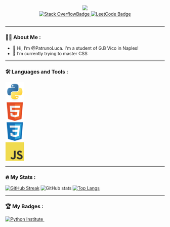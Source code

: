 <div id="header" align="center">
  <img src="https://avatars.githubusercontent.com/u/73954312?v=4" class="profile_pic" width="100"/> 
  <div id="badges">
  <a href="https://stackoverflow.com/users/13951212/profesional-failer">
    <img src="https://img.shields.io/badge/Stack_Overflow-FE7A16?style=for-the-badge&logo=stack-overflow&logoColor=white" alt="Stack OverflowBadge"/>
  </a>
  <a href="">
    <img src="https://img.shields.io/badge/-LeetCode-FFA116?style=for-the-badge&logo=LeetCode&logoColor=black" alt="LeetCode Badge"/>
  </a>
</div>
<img src="https://komarev.com/ghpvc/?username=PatrunoLuca&style=flat-square&color=blue" alt=""/>
</div>

---

### 👩‍💻  About Me :
- :wave: Hi, I’m @PatrunoLuca. I'm a student of G.B Vico in Naples!
- :seedling: I’m currently trying to master CSS

---

### :hammer_and_wrench:  Languages and Tools :
<div>
  <img src="https://github.com/devicons/devicon/blob/master/icons/python/python-original.svg" title="Python" alt="Python" width="60" height="60"/>&nbsp;
</div>
<div>
  <img src="https://github.com/devicons/devicon/blob/master/icons/html5/html5-original.svg" title="HTML" alt="HTML" width="60" height="60"/>&nbsp;
</div>
<div>
  <img src="https://github.com/devicons/devicon/blob/master/icons/css3/css3-original.svg" title="CSS" alt="CSS" width="60" height="60"/>&nbsp;
</div>
<div>
  <img src="https://github.com/devicons/devicon/blob/master/icons/javascript/javascript-original.svg" title="Javascript" alt="Javascript" width="60" height="60"/>&nbsp;
</div>

---

### :fire: My Stats :
[![GitHub Streak](http://github-readme-streak-stats.herokuapp.com?user=PatrunoLuca&theme=monokai&date_format=j%20M%5B%20Y%5D)](https://git.io/streak-stats)
![GitHub stats](https://github-readme-stats.vercel.app/api?username=PatrunoLuca&show_icons=true&theme=monokai&date_format=j%20M%5B%20Y%5D)
[![Top Langs](https://github-readme-stats.vercel.app/api/top-langs/?username=PatrunoLuca&layout=compact&theme=monokai)](https://github.com/anuraghazra/github-readme-stats)

---

### :trophy: My Badges :
<div>
  <a href="https://www.credly.com/badges/0c3fb89d-cc86-4fcc-8930-537273595939/public_url">
    <img src="https://images.credly.com/size/680x680/images/94d0811d-8fed-47e5-acc8-50b69342a9a4/pcep-30-02-badge.png" title="[PCEP-30-02] PCEP – Certified Entry-Level Python Programmer" alt="Python Institute" width="100" height="100"/>&nbsp;
  </a>
</div>
